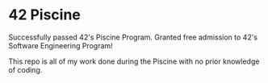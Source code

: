 # 42 Piscine

Successfully passed 42's Piscine Program. Granted free admission to 42's Software Engineering Program!

This repo is all of my work done during the Piscine with no prior knowledge of coding.
